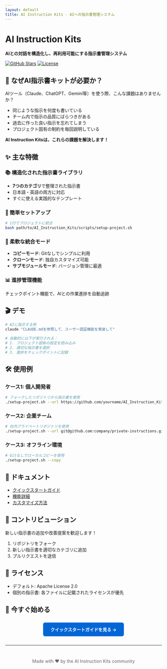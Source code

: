 ```yaml
---
layout: default
title: AI Instruction Kits - AIへの指示書管理システム
---
```


# AI Instruction Kits

**AIとの対話を構造化し、再利用可能にする指示書管理システム**

[![GitHub Stars](https://img.shields.io/github/stars/dobachi/AI_Instruction_Kits?style=social)](https://github.com/dobachi/AI_Instruction_Kits)
[![License](https://img.shields.io/badge/License-Apache%202.0-blue.svg)](https://opensource.org/licenses/Apache-2.0)

## 🎯 なぜAI指示書キットが必要か？

AIツール（Claude、ChatGPT、Gemini等）を使う際、こんな課題はありませんか？

- 同じような指示を何度も書いている
- チーム内で指示の品質にばらつきがある
- 過去に作った良い指示を忘れてしまう
- プロジェクト固有の制約を毎回説明している

**AI Instruction Kitsは、これらの課題を解決します！**

## ✨ 主な特徴

### 📚 構造化された指示書ライブラリ
- **7つのカテゴリ**で整理された指示書
- 日本語・英語の両方に対応
- すぐに使える実践的なテンプレート

### 🚀 簡単セットアップ
```bash
# 1行でプロジェクトに統合
bash path/to/AI_Instruction_Kits/scripts/setup-project.sh
```

### 🔄 柔軟な統合モード
- **コピーモード**: Gitなしでシンプルに利用
- **クローンモード**: 独自カスタマイズ可能
- **サブモジュールモード**: バージョン管理に最適

### 📊 進捗管理機能
チェックポイント機能で、AIとの作業進捗を自動追跡

## 🎬 デモ

```bash
# AIに指示する例
claude "CLAUDE.mdを参照して、ユーザー認証機能を実装して"

# 自動的に以下が実行される：
# 1. プロジェクト固有の設定を読み込み
# 2. 適切な指示書を選択
# 3. 進捗をチェックポイントに記録
```

## 🛠️ 使用例

### ケース1: 個人開発者
```bash
# フォークしたリポジトリから指示書を使用
./setup-project.sh --url https://github.com/yourname/AI_Instruction_Kits.git --clone
```

### ケース2: 企業チーム
```bash
# 社内プライベートリポジトリを使用
./setup-project.sh --url git@github.com:company/private-instructions.git --submodule
```

### ケース3: オフライン環境
```bash
# Gitなしでローカルコピーを使用
./setup-project.sh --copy
```

## 📖 ドキュメント

- [クイックスタートガイド](quickstart)
- [機能詳細](features)
- [カスタマイズ方法](https://github.com/dobachi/AI_Instruction_Kits/blob/main/docs/HOW_TO_USE.md)

## 🤝 コントリビューション

新しい指示書の追加や改善提案を歓迎します！

1. リポジトリをフォーク
2. 新しい指示書を適切なカテゴリに追加
3. プルリクエストを送信

## 📄 ライセンス

- デフォルト: Apache License 2.0
- 個別の指示書: 各ファイルに記載されたライセンスが優先

## 🚀 今すぐ始める

<div style="text-align: center; margin: 2em 0;">
  <a href="quickstart" style="background-color: #0366d6; color: white; padding: 12px 24px; text-decoration: none; border-radius: 6px; display: inline-block; font-weight: bold;">
    クイックスタートガイドを見る →
  </a>
</div>

---

<div style="text-align: center; color: #666; margin-top: 3em;">
  Made with ❤️ by the AI Instruction Kits community
</div>